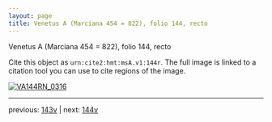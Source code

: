 ```yaml
---
layout: page
title: Venetus A (Marciana 454 = 822), folio 144, recto
---
```


Venetus A (Marciana 454 = 822), folio 144, recto

Cite this object as `urn:cite2:hmt:msA.v1:144r`.  The full image is linked to a citation tool you can use to cite regions of the image.

[![VA144RN_0316](http://www.homermultitext.org/iipsrv?IIIF=/project/homer/pyramidal/deepzoom/hmt/vaimg/2017a/VA144RN_0316.tif/full/800,/0/default.jpg)](http://www.homermultitext.org/ict2/?urn=urn:cite2:hmt:vaimg.2017a:VA144RN_0316) 

---

previous:  [143v](../143v/) | next: [144v](../144v/)